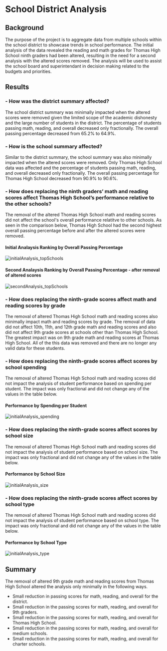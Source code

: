 # School District Analysis

## Background
The purpose of the project is to aggregate data from multiple schools within the school district to showcase trends in school performance. The initial analysis of the data revealed the reading and math grades for Thomas High School ninth graders had been altered, resulting in the need for a second analysis with the altered scores removed. The analysis will be used to assist the school board and superintendant in decision making related to the budgets and priorities.

## Results
### - How was the district summary affected?
The school district summary was minimally impacted when the altered scores were removed given the limited scope of the academic dishonesty and the large number of students in the district. The percentage of students passing math, reading, and overall decreased only fractionally. The overall passing percentage decreased from 65.2% to 64.9%.
### - How is the school summary affected?
Similar to the district summary, the school summary was also minimally impacted when the altered scores were removed. Only Thomas High School data was affected and the percentage of students passing math, reading, and overall decreased only fractionally. The overall passing percentage for Thomas High School decreased from 90.9% to 90.6%.
### - How does replacing the ninth graders’ math and reading scores affect Thomas High School’s performance relative to the other schools?
The removal of the altered Thomas High School math and reading scores did not affect the school's overall performance relatitve to other schools. As seen in the comparison below, Thomas High School had the second highest overall passing percentage before and after the altered scores were removed.
#### Initial Analaysis Ranking by Overall Passing Percentage
![initialAnalysis_topSchools](https://user-images.githubusercontent.com/96216947/149667473-c93feb3f-5826-4c61-8ec5-0188c5e4787e.JPG)
#### Second Analaysis Ranking by Overall Passing Percentage - after removal of altered scores
![secondAnalysis_topSchools](https://user-images.githubusercontent.com/96216947/149667479-8ddc1549-c6a3-45fa-add2-50fbfbfc537a.JPG)
### - How does replacing the ninth-grade scores affect math and reading scores by grade
The removal of altered Thomas High School math and reading scores also minimally impact math and reading scores by grade. The removal of data did not affect 10th, 11th, and 12th grade math and reading scores and also did not affect 9th grade scores at schools other than Thomas High School. The greatest impact was on 9th grade math and reading scores at Thomas High School. All of the this data was removed and there are no longer any valid data for these students.
### - How does replacing the ninth-grade scores affect scores by school spending
The removal of altered Thomas High School math and reading scores did not impact the analysis of student performance based on spending per student. The impact was only fractional and did not change any of the values in the table below.
#### Performance by Spending per Student
![initialAnalysis_spending](https://user-images.githubusercontent.com/96216947/149667934-913db773-f417-438a-8b88-bc6fc49019ed.JPG)
### - How does replacing the ninth-grade scores affect scores by school size
The removal of altered Thomas High School math and reading scores did not impact the analysis of student performance based on school size. The impact was only fractional and did not change any of the values in the table below.
#### Performance by School Size
![initialAnalysis_size](https://user-images.githubusercontent.com/96216947/149667985-061cb092-66d7-4574-a949-67d32677a8b3.JPG)
### - How does replacing the ninth-grade scores affect scores by school type
The removal of altered Thomas High School math and reading scores did not impact the analysis of student performance based on school type. The impact was only fractional and did not change any of the values in the table below.
#### Performance by School Type
![initialAnalysis_type](https://user-images.githubusercontent.com/96216947/149668001-538f5c19-b68a-442e-9a10-54abc9350be7.JPG)

## Summary
The removal of altered 9th grade math and reading scores from Thomas High School altered the analysis only minimally in the following ways.
- Small reduction in passing scores for math, reading, and overall for the district.
- Small reduction in the passing scores for math, reading, and overall for 9th graders.
- Small reduction in the passing scores for math, reading, and overall for Thomas High School.
- Small reduction in the passing scores for math, reading, and overall for medium schools.
- Small reduction in the passing scores for math, reading, and overall for charter schools.
